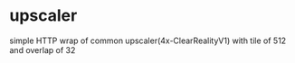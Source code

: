 # upscaler

simple HTTP wrap of common upscaler(4x-ClearRealityV1) with tile of 512 and overlap of 32